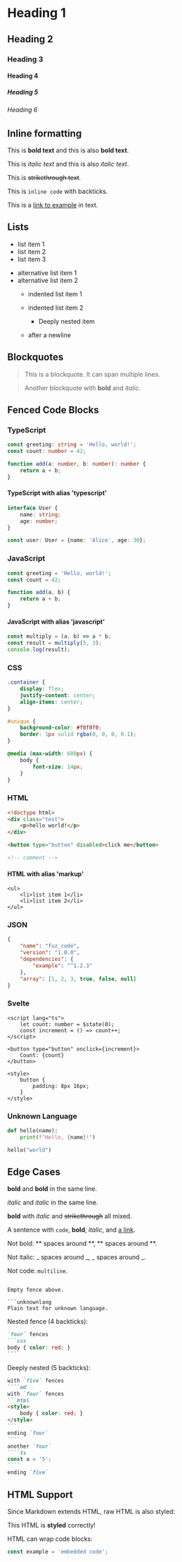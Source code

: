 # Heading 1

## Heading 2

### Heading 3

#### Heading 4

##### Heading 5

###### Heading 6

## Inline formatting

This is **bold text** and this is also __bold text__.

This is _italic text_ and this is also *italic text*.

This is ~~strikethrough text~~.

This is `inline code` with backticks.

This is a [link to example](https://example.com) in text.

## Lists

- list item 1
- list item 2
- list item 3

* alternative list item 1
* alternative list item 2
  - indented list item 1
  - indented list item 2
    - Deeply nested item

  - after a newline

## Blockquotes

> This is a blockquote.
> It can span multiple lines.

> Another blockquote with **bold** and _italic_.

## Fenced Code Blocks

### TypeScript

```ts
const greeting: string = 'Hello, world!';
const count: number = 42;

function add(a: number, b: number): number {
	return a + b;
}
```

#### TypeScript with alias 'typescript'

```typescript
interface User {
	name: string;
	age: number;
}

const user: User = {name: 'Alice', age: 30};
```

### JavaScript

```js
const greeting = 'Hello, world!';
const count = 42;

function add(a, b) {
	return a + b;
}
```

#### JavaScript with alias 'javascript'

```javascript
const multiply = (a, b) => a * b;
const result = multiply(5, 3);
console.log(result);
```

### CSS

```css
.container {
	display: flex;
	justify-content: center;
	align-items: center;
}

#unique {
	background-color: #f0f0f0;
	border: 1px solid rgba(0, 0, 0, 0.1);
}

@media (max-width: 600px) {
	body {
		font-size: 14px;
	}
}
```

### HTML

```html
<!doctype html>
<div class="test">
	<p>hello world!</p>
</div>

<button type="button" disabled>click me</button>

<!-- comment -->
```

#### HTML with alias 'markup'

```markup
<ul>
	<li>list item 1</li>
	<li>list item 2</li>
</ul>
```

### JSON

```json
{
	"name": "fuz_code",
	"version": "1.0.0",
	"dependencies": {
		"example": "^1.2.3"
	},
	"array": [1, 2, 3, true, false, null]
}
```

### Svelte

```svelte
<script lang="ts">
	let count: number = $state(0);
	const increment = () => count++;
</script>

<button type="button" onclick={increment}>
	Count: {count}
</button>

<style>
	button {
		padding: 8px 16px;
	}
</style>
```

### Unknown Language

```python
def hello(name):
    print(f"Hello, {name}!")

hello("world")
```

## Edge Cases

**bold** and **bold** in the same line.

_italic_ and _italic_ in the same line.

**bold** with _italic_ and ~~strikethrough~~ all mixed.

A sentence with `code`, **bold**, _italic_, and [a link](https://example.com).

Not bold: ** spaces around **, ** spaces around **.

Not italic: _ spaces around _, _ spaces around _.

Not code: `multiline`.

```

Empty fence above.

```unknownlang
Plain text for unknown language.
```

Nested fence (4 backticks):

````md
`four` fences
```css
body { color: red; }
```
````

Deeply nested (5 backticks):

`````md
with `five` fences
````md
with `four` fences
```html
<style>
	body { color: red; }
</style>
```
ending `four`
````
another `four`
````ts
const a = '5';
````
ending `five`
`````

## HTML Support

Since Markdown extends HTML, raw HTML is also styled:

<div class="container">
	<p>This HTML is <strong>styled</strong> correctly!</p>
</div>

HTML can wrap code blocks:

<div>

```ts
const example = 'embedded code';
```

</div>
